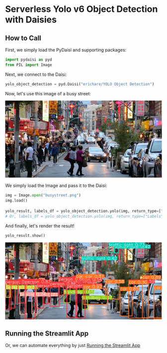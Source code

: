# Serverless Yolo v6 Object Detection with Daisies

## How to Call

First, we simply load the PyDaisi and supporting packages:

```python
import pydaisi as pyd
from PIL import Image
```

Next, we connect to the Daisi:

```python
yolo_object_detection = pyd.Daisi("erichare/YOLO Object Detection")
```

Now, let's use this image of a busy street:

![](busystreet.png)

We simply load the Image and pass it to the Daisi:

```python
img = Image.open("busystreet.png")
img.load()

yolo_result, labels_df = yolo_object_detection.yolo(img, return_type=["Image", "Labels"]).value
# Or, labels_df = yolo_object_detection.yolo(img, return_type=["Labels"]).value
```

And finally, let's render the result!

```python
yolo_result.show()
```

![](busystreet-objects.jpeg)

## Running the Streamlit App

Or, we can automate everything by just [Running the Streamlit App](https://dev3.daisi.io/daisies/227961c0-e3e6-4e41-927c-871a907592cb/streamlit)
